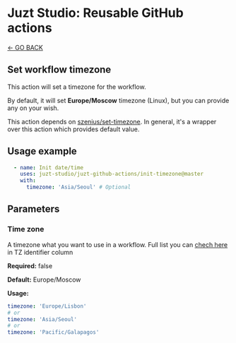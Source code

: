 # Juzt Studio: Reusable GitHub actions

[← GO BACK](../README.md)

## Set workflow timezone

This action will set a timezone for the workflow. 

By default, it will set **Europe/Moscow** timezone (Linux), but you can provide any on your wish.

This action depends on [szenius/set-timezone](https://github.com/szenius/set-timezone). In general, it's a wrapper over this action which provides default value.

## Usage example

```yaml
  - name: Init date/time
    uses: juzt-studio/juzt-github-actions/init-timezone@master
    with:
      timezone: 'Asia/Seoul' # Optional
```

## Parameters

### Time zone

A timezone what you want to use in a workflow. Full list you can [chech here](https://en.wikipedia.org/wiki/List_of_tz_database_time_zones) in TZ identifier column

**Required:** false  

**Default:** Europe/Moscow

**Usage:**

```yaml
timezone: 'Europe/Lisbon'
# or 
timezone: 'Asia/Seoul'
# or
timezone: 'Pacific/Galapagos'
```
